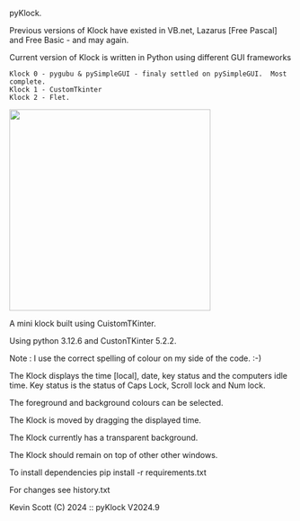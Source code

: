 pyKlock.

Previous versions of Klock have existed in VB.net, Lazarus [Free Pascal] and Free Basic - and may again.

Current version of Klock is written in Python using different GUI frameworks

    Klock 0 - pygubu & pySimpleGUI - finaly settled on pySimpleGUI.  Most complete.
    Klock 1 - CustomTkinter
    Klock 2 - Flet.

<img title="" src="file:///C:/Users/kevin/AppData/Roaming/marktext/images/2024-09-25-10-38-35-image.png" alt="" width="358" data-align="center">

A mini klock built using CuistomTKinter.

Using python 3.12.6 and CustonTKinter 5.2.2.

Note : I use the correct spelling of colour on my side of the code.  :-)

The Klock displays the time [local], date, key status and the computers idle time.
 Key status is the status of Caps Lock, Scroll lock and Num lock.

The foreground and background colours can be selected.

The Klock is moved by dragging the displayed time.

The Klock currently has a transparent background.

The Klock should remain on top of other other windows.

To install dependencies pip install -r requirements.txt

For changes see history.txt

Kevin Scott (C) 2024 :: pyKlock V2024.9
